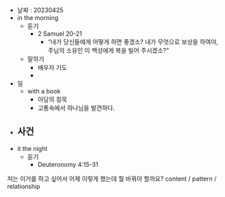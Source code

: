 - 날짜 : 20230425
- in the morning
	- 듣기
		- 2 Samuel 20-21
			-   “내가 당신들에게 어떻게 하면 좋겠소? 내가 무엇으로 보상을 하여야, 주님의 소유인 이 백성에게 복을 빌어 주시겠소?” 
	- 말하기
		- 배우자 기도
		- 
- 일
	- with a book
		- 아담의 침묵
		- 고통속에서 하나님을 발견하다.
- 사건
	- 
- it the night
	- 듣기
		- Deuteronomy 4:15-31






저는 이거를 하고 싶어서 어제 이렇게 했는데 뭘 바꿔야 할까요?
content / pattern / relationship